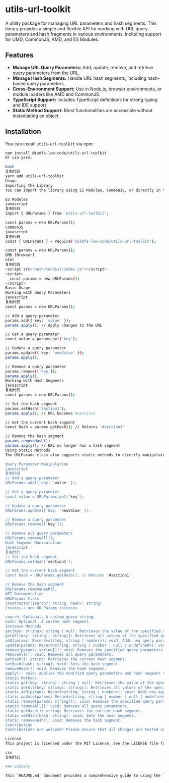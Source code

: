# utils-url-toolkit

A utility package for managing URL parameters and hash segments. This library provides a simple and flexible API for working with URL query parameters and hash fragments in various environments, including support for UMD, CommonJS, AMD, and ES Modules.

## Features

- **Manage URL Query Parameters:** Add, update, remove, and retrieve query parameters from the URL.
- **Manage Hash Segments:** Handle URL hash segments, including hash-based query parameters.
- **Cross-Environment Support:** Use in Node.js, browser environments, or module loaders like AMD and CommonJS.
- **TypeScript Support:** Includes TypeScript definitions for strong typing and IDE support.
- **Static Method Support:** Most functionalities are accessible without instantiating an object.

## Installation

You can install `utils-url-toolkit` via npm:

```bash
npm install @isdfs-low-code/utils-url-toolkit
Or via yarn:

bash
复制代码
yarn add utils-url-toolkit
Usage
Importing the Library
You can import the library using ES Modules, CommonJS, or directly in the browser:

ES Modules
javascript
复制代码
import { URLParams } from 'utils-url-toolkit';

const params = new URLParams();
CommonJS
javascript
复制代码
const { URLParams } = require('@isdfs-low-code/utils-url-toolkit');

const params = new URLParams();
UMD (Browser)
html
复制代码
<script src="path/to/dist/index.js"></script>
<script>
  const params = new URLParams();
</script>
Basic Usage
Working with Query Parameters
javascript
复制代码
const params = new URLParams();

// Add a query parameter
params.add({ key: 'value' });
params.apply(); // Apply changes to the URL

// Get a query parameter
const value = params.get('key');

// Update a query parameter
params.update({ key: 'newValue' });
params.apply();

// Remove a query parameter
params.remove(['key']);
params.apply();
Working with Hash Segments
javascript
复制代码
const params = new URLParams();

// Set the hash segment
params.setHash('section1');
params.apply(); // URL becomes #section1

// Get the current hash segment
const hash = params.getHash(); // Returns '#section1'

// Remove the hash segment
params.removeHash();
params.apply(); // URL no longer has a hash segment
Using Static Methods
The URLParams class also supports static methods to directly manipulate the current page's URL without needing to instantiate an object.

Query Parameter Manipulation
javascript
复制代码
// Add a query parameter
URLParams.add({ key: 'value' });

// Get a query parameter
const value = URLParams.get('key');

// Update a query parameter
URLParams.update({ key: 'newValue' });

// Remove a query parameter
URLParams.remove(['key']);

// Remove all query parameters
URLParams.removeAll();
Hash Segment Manipulation
javascript
复制代码
// Set the hash segment
URLParams.setHash('section1');

// Get the current hash segment
const hash = URLParams.getHash(); // Returns '#section1'

// Remove the hash segment
URLParams.removeHash();
API Documentation
URLParams Class
constructor(search?: string, hash?: string)
Creates a new URLParams instance.

search: Optional. A custom query string.
hash: Optional. A custom hash segment.
Instance Methods
get(key: string): string | null: Retrieves the value of the specified query parameter.
getAll(key: string): string[]: Retrieves all values of the specified query parameter.
add(params: Record<string, string | number>): void: Adds new query parameters.
update(params: Record<string, string | number | null | undefined>): void: Updates query parameters. If the value is null or undefined, the parameter is removed.
remove(params: string[]): void: Removes the specified query parameters.
removeAll(): void: Removes all query parameters.
getHash(): string: Retrieves the current hash segment.
setHash(hash: string): void: Sets the hash segment.
removeHash(): void: Removes the hash segment.
apply(): void: Applies the modified query parameters and hash segment to the current URL.
Static Methods
static get(key: string): string | null: Retrieves the value of the specified query parameter.
static getAll(key: string): string[]: Retrieves all values of the specified query parameter.
static add(params: Record<string, string | number>): void: Adds new query parameters.
static update(params: Record<string, string | number | null | undefined>): void: Updates query parameters. If the value is null or undefined, the parameter is removed.
static remove(params: string[]): void: Removes the specified query parameters.
static removeAll(): void: Removes all query parameters.
static getHash(): string: Retrieves the current hash segment.
static setHash(hash: string): void: Sets the hash segment.
static removeHash(): void: Removes the hash segment.
Contribution
Contributions are welcome! Please ensure that all changes are tested and adhere to the project's code style before submitting a pull request.

License
This project is licensed under the MIT License. See the LICENSE file for details.

css
复制代码

### Summary

This `README.md` document provides a comprehensive guide to using the `utils-url-ha